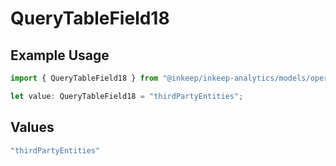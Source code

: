 # QueryTableField18

## Example Usage

```typescript
import { QueryTableField18 } from "@inkeep/inkeep-analytics/models/operations";

let value: QueryTableField18 = "thirdPartyEntities";
```

## Values

```typescript
"thirdPartyEntities"
```